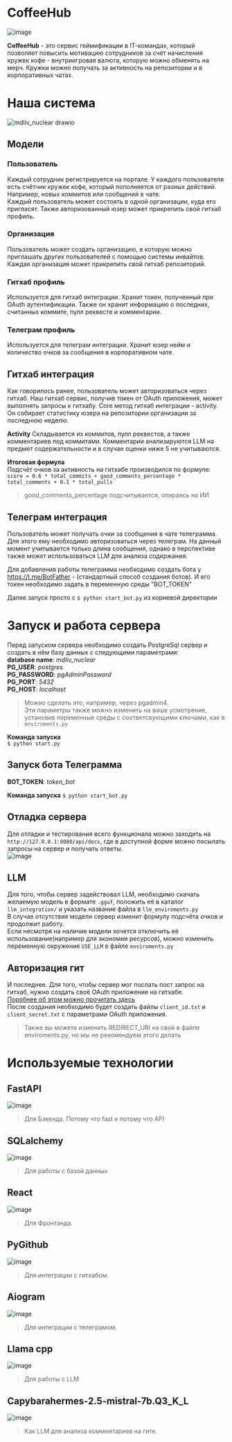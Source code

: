 # CoffeeHub
![image](https://github.com/user-attachments/assets/bd09d73f-5151-4362-82ad-d14af97d3d2f)

**CoffeeHub** - это сервис геймификации в IT-командах, который позволяет повысить мотивацию сотрудников за счёт начисления кружек кофе - внутриигровая валюта, которую можно обменять на мерч. 
Кружки можно получать за активность на репозитории и в корпоративных чатах.

# Наша система  

 ![mdliv_nuclear drawio](https://github.com/user-attachments/assets/9f6638eb-6a62-4506-98c1-c5d26b6dcb1a)

## Модели

### Пользователь
Каждый сотрудник регистрируется на портале. У каждого пользователя есть счётчик кружек кофе, который пополняется от разных действий. Например, новых коммитов или сообщений в чате.  
Каждый пользователь может состоять в одной организации, куда его пригласят. Также авторизованный юзер может прикрепить свой гитхаб профиль.  

### Организация  
Пользователь может создать организацию, в которую можно приглашать других пользователей с помощью системы инвайтов. Каждая организация может прикрепить свой гитхаб репозиторий.  

### Гитхаб профиль  
Используется для гитхаб интеграции. Хранит токен, полученный при OAuth аутентификации. Также он хранит информацию о последних, считанных коммите, пулл реквесте и комментарии.  

### Телеграм профиль  
Используется для телеграм интеграции. Хранит юзер нейм и количество очков за сообщения в корпоративном чате.  

## Гитхаб интеграция  
Как говорилось ранее, пользователь может авторизоваться через гитхаб. Наш гитхаб сервис, получив токен от OAuth приложения, может выполнять запросы к гитхабу. 
Core метод гитхаб интеграции - activity. Он собирает статистику юзера на репозитории организации за последнюю неделю.

**Activity** 
Складывается из коммитов, пулл реквестов, а также комментариев под коммитами. Комментарии анализируются LLM на предмет содержательности и в случае оценки ниже 5 не учитываются.  

**Итоговая формула**  
Подсчёт очков за активность на гитхабе производился по формуле:  
```score = 0.6 * total_commits + good_comments_percentage * total_comments + 0.1 * total_pulls```  

> good_comments_percentage подсчитывается, опираясь на ИИ

## Телеграм интеграция  
Пользователь может получать очки за сообщения в чате телеграмма. Для этого ему необходимо авторизоваться через телеграм. 
На данный момент учитывается только длина сообщения, однако в перспективе также может использоваться LLM для анализа содержания. 

Для добавления работы телеграмма необходимо создать бота у https://t.me/BotFather - (стандартный способ создания ботов).
И его токен необходимо задать в переменную среды "BOT_TOKEN"

Далее запуск просто с ```$ python start_bot.py``` из корневой директории 

# Запуск и работа сервера  

Перед запуском сервера необходимо создать PostgreSql сервер и создать в нём базу данных с следующими параметрами:  
**database name**: *mdliv_nuclear*  
**PG_USER**: *postgres*  
**PG_PASSWORD**: *pgAdminPassword*  
**PG_PORT**: *5432*  
**PG_HOST**: *localhost*  
> Можно сделать это, например, через pgadmin4.  
> Эти параметры также можно изменить на ваше усмотрение, установив переменные среды с соответсвующими ключами, как в ```enviroments.py```

**Команда запуска**   
```$ python start.py```  

## Запуск бота  Телеграмма

**BOT_TOKEN**: *token_bot*

**Команда запуска**
```$ python start_bot.py```

## Отладка сервера  
Для отладки и тестирования всего функционала можно заходить на ```http://127.0.0.1:8080/api/docs```, где в доступной форме можно посылать запросы на сервер и получать ответы.  
![image](https://github.com/user-attachments/assets/ce4251ca-f1b7-4c4e-a760-93f9f13dae6f)

## LLM  
Для того, чтобы сервер задействовал LLM, необходимо скачать желаемую модель в формате ```.gguf```, положить её в каталог ```llm_integration/``` и указать название файла в ```llm_enviroments.py```  
В случае отсутствия модели сервер изменит формулу подсчёта очков и продолжит работу.  
Если несмотря на наличие модели хочется отключить её использование(например для экономии ресурсов), можно изменить переменную окружения ```USE_LLM``` в файле ```enviroments.py```  

## Авторизация гит  
И последнее. Для того, чтобы сервер мог послать пост запрос на гитхаб, нужно создать своё OAuth приложение на гитхабе.  
[Поробнее об этом можно прочитать здесь](https://docs.github.com/en/apps/oauth-apps/building-oauth-apps/creating-an-oauth-app)  
После создания необходимо будет создать файлы ```client_id.txt``` и ```client_secret.txt``` с параметрами OAuth приложения.  
> Также вы можете изменить REDIRECT_URI на свой в файле enviroments.py, но мы не рекомендуем этого делать  


# Используемые технологии  
## FastAPI  
![image](https://github.com/user-attachments/assets/3cd2fa03-d28b-41fb-9e73-b59b5cb25401)  
> Для Бэкенда.
> Потому что fast и потому что API
## SQLalchemy  
![image](https://github.com/user-attachments/assets/8ed7b10a-dfaf-4db5-87ed-b2a2049112e7)  
> Для работы с базой данных  

## React  
![image](https://github.com/user-attachments/assets/2e16e0a0-96fe-4a88-95dd-794d6a65679d)  
> Для Фронтэнда.
## PyGithub  
![image](https://github.com/user-attachments/assets/a464b233-3d71-4f88-baa4-b847acc3a142)  
> Для интеграции с гитхабом.  
## Aiogram  
![image](https://github.com/user-attachments/assets/d3a1c528-3449-426f-a3aa-9b28021cb17d)  
> Для интеграции с телеграмом.
## Llama cpp  
![image](https://github.com/user-attachments/assets/a7de8ff9-b0b0-4d32-80e1-7400f2a4bba9)  
> Для работы с LLM  

## Capybarahermes-2.5-mistral-7b.Q3_K_L  
![image](https://github.com/user-attachments/assets/5824f85f-4a4c-42f0-9523-56dd1531027c)
> Как LLM для анализа комментариев на гите.  
